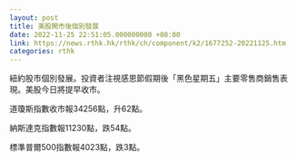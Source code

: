 ```yaml
---
layout: post
title: 美股開市後個別發展
date: 2022-11-25 22:51:05.000000000 +08:00
link: https://news.rthk.hk/rthk/ch/component/k2/1677252-20221125.htm
categories: rthk
---
```


紐約股市個別發展。投資者注視感恩節假期後「黑色星期五」主要零售商銷售表現。美股今日將提早收市。

道瓊斯指數收市報34256點，升62點。

納斯達克指數報11230點，跌54點。

標準普爾500指數報4023點，跌3點。
